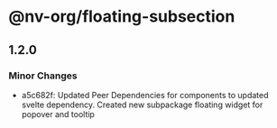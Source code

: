 # @nv-org/floating-subsection

## 1.2.0

### Minor Changes

- a5c682f: Updated Peer Dependencies for components to updated svelte dependency. Created new subpackage floating widget for popover and tooltip
